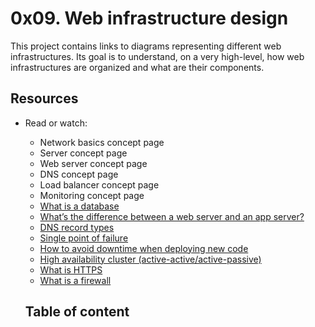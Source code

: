# 0x09. Web infrastructure design
This project contains links to diagrams representing different web infrastructures. Its goal is to understand, on a very high-level, how web infrastructures are organized and what are their components.
## Resources
- Read or watch:
	* Network basics concept page
	* Server concept page
	* Web server concept page
	* DNS concept page
	* Load balancer concept page
	* Monitoring concept page
	* [What is a database](https://www.techtarget.com/searchdatamanagement/definition/database)
	* [What’s the difference between a web server and an app server?](https://www.youtube.com/watch?v=S97eKyv2b9M)
	* [DNS record types](https://pressable.com/?s=DNS&post_type=knowledgebase)
	* [Single point of failure](https://en.wikipedia.org/wiki/Single_point_of_failure)
	* [How to avoid downtime when deploying new code](https://softwareengineering.stackexchange.com/questions/35063/how-do-you-update-your-production-codebase-database-schema-without-causing-downt#answers-header)
	* [High availability cluster (active-active/active-passive)](https://docs.oracle.com/cd/E17904_01/core.1111/e10106/intro.htm#ASHIA712)
	* [What is HTTPS](https://www.instantssl.com/http-vs-https)
	* [What is a firewall](https://www.webopedia.com/definitions/firewall/)


	## Table of content
